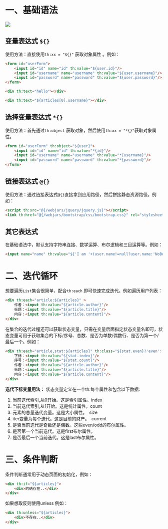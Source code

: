 # 一、基础语法

![](https://gitee.com/krislin_zhao/IMGcloud/raw/master/img/20200525101013.png)

## 变量表达式 `${}`

使用方法：直接使用`th:xx = "${}"` 获取对象属性 。例如：

```html
<form id="userForm">
    <input id="id" name="id" th:value="${user.id}"/>
    <input id="username" name="username" th:value="${user.username}"/>
    <input id="password" name="password" th:value="${user.password}"/>
</form>

<div th:text="hello"></div>

<div th:text="${articles[0].username}"></div>
```

## 选择变量表达式 `*{}`

使用方法：首先通过`th:object` 获取对象，然后使用`th:xx = "*{}"`获取对象属性。

```html
<form id="userForm" th:object="${user}">
    <input id="id" name="id" th:value="*{id}"/>
    <input id="username" name="username" th:value="*{username}"/>
    <input id="password" name="password" th:value="*{password}"/>
</form>
```

## 链接表达式 `@{}`

使用方法：通过链接表达式`@{}`直接拿到应用路径，然后拼接静态资源路径。例如：

```html
<script th:src="@{/webjars/jquery/jquery.js}"></script>
<link th:href="@{/webjars/bootstrap/css/bootstrap.css}" rel="stylesheet" type="text/css">
```

## 其它表达式

在基础语法中，默认支持字符串连接、数学运算、布尔逻辑和三目运算等。例如：

```html
<input name="name" th:value="${'I am '+(user.name!=null?user.name:'NoBody')}"/>
```

# 二、迭代循环

想要遍历`List`集合很简单，配合`th:each` 即可快速完成迭代。例如遍历用户列表：

```html
<div th:each="article:${articles}" >
    作者：<input th:value="${article.author}"/>
    标题：<input th:value="${article.title}"/>
    内容：<input th:value="${article.content}"/>
</div>
```

在集合的迭代过程还可以获取状态变量，只需在变量后面指定状态变量名即可，状态变量可用于获取集合的下标/序号、总数、是否为单数/偶数行、是否为第一个/最后一个。例如：

```html
<div th:each="article,stat:${articles}" th:class="${stat.even}?'even':'odd'">
    下标：<input th:value="${stat.index}"/>
    序号：<input th:value="${stat.count}"/>
    作者：<input th:value="${article.author}"/>
    标题：<input th:value="${article.title}"/>
    内容：<input th:value="${article.content}"/>
</div>
```

**迭代下标变量用法：**
状态变量定义在一个th:每个属性和包含以下数据:

1. 当前迭代索引,从0开始。这是索引属性。index
2. 当前迭代索引,从1开始。这是统计属性。count
3. 元素的总量迭代变量。这是大小属性。　size
4. iter变量为每个迭代。这是目前的财产。　current
5. 是否当前迭代是奇数还是偶数。这些even/odd的布尔属性。
6. 是否第一个当前迭代。这是first布尔属性。
7. 是否最后一个当前迭代。这是last布尔属性。

# 三、条件判断

条件判断通常用于动态页面的初始化，例如：

```html
<div th:if="${articles}">
    <div>的确存在..</div>
</div>
```

如果想取反则使用unless 例如：

```html
<div th:unless="${articles}">
    <div>不存在..</div>
</div>
```